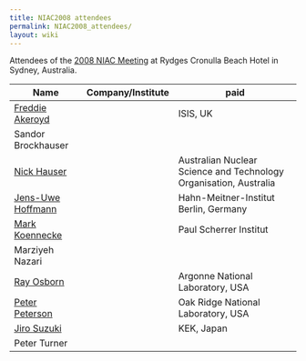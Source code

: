```yaml
---
title: NIAC2008 attendees
permalink: NIAC2008_attendees/
layout: wiki
---
```


Attendees of the [2008 NIAC Meeting](NIAC2008 "wikilink") at Rydges
Cronulla Beach Hotel in Sydney, Australia.

| Name                                                      | Company/Institute                                                   | paid |
|-----------------------------------------------------------|---------------------------------------------------------------------|------|
| [Freddie Akeroyd](User%3AFreddie_Akeroyd "wikilink")      | | ISIS, UK                                                          |      |
| Sandor Brockhauser                                        |                                                                     |      |
| [Nick Hauser](User%3ANick_Hauser "wikilink")              | | Australian Nuclear Science and Technology Organisation, Australia |      |
| [ Jens-Uwe Hoffmann](User%3AJens-Uwe_Hoffmann "wikilink") | | Hahn-Meitner-Institut Berlin, Germany                             |      |
| [Mark Koennecke](User%3AMark_Koennecke "wikilink")        | | Paul Scherrer Institut                                            |      |
| Marziyeh Nazari                                           | |                                                                   |      |
| [Ray Osborn](User%3ARay_Osborn "wikilink")                | | Argonne National Laboratory, USA                                  |      |
| [Peter Peterson](User%3APeter_Peterson "wikilink")        | |Oak Ridge National Laboratory, USA                                 |      |
| [Jiro Suzuki](User%3AJiro_Suzuki "wikilink")              | | KEK, Japan                                                        |      |
| Peter Turner                                              | |                                                                   |      |



